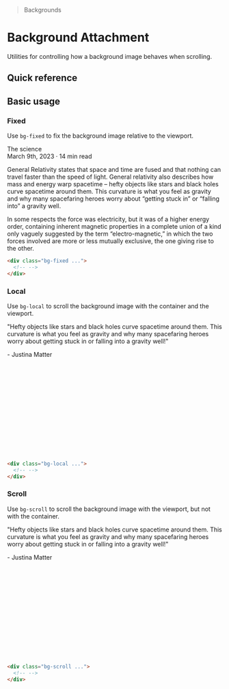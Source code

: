 > Backgrounds

# Background Attachment
Utilities for controlling how a background image behaves when scrolling.

## Quick reference

<qr-table />

## Basic usage
### Fixed
Use `bg-fixed` to fix the background image relative to the viewport.

<container>
<div class="position:relative">
  <div class="-my-32 mx-32 overflow-hidden" style="background-image:url('/50s-scientists.jpg'); background-position: center -280px;">
    <div class="h-[320] pd-shadow-lg overflow-y-scroll overscroll-contain">
      <div class="pd-bg-white/90 p-16 sm:p-24 mt-144">
        <div class="pd-text-black font-bold">The science</div>
        <div class="mt-1 pd-text-sm pd-text-slate-500">March 9th, 2023 · 14 min read</div>
        <p class="mt-16 pd-text-slate-500">General Relativity states that space and time are fused and that nothing can travel faster than the speed of light. General relativity also describes how mass and energy warp spacetime – hefty objects like stars and black holes curve spacetime around them. This curvature is what you feel as gravity and why many spacefaring heroes worry about “getting stuck in” or “falling into” a gravity well.</p>
        <p class="mt-16 pd-text-slate-500">In some respects the force was electricity, but it was of a higher energy order, containing inherent magnetic properties in a complete union of a kind only vaguely suggested by the term “electro-magnetic,” in which the two forces involved are more or less mutually exclusive, the one giving rise to the other.</p>
      </div>
    </div>
  </div>
  </div>
</container>

```html
<div class="bg-fixed ...">
  <!-- -->
</div>
```

### Local
Use `bg-local` to scroll the background image with the container and the viewport.

<container>
  <div class="-my-32 mx-32 overflow-hidden">
    <div class="h-[320] bg-local pd-shadow-lg overflow-y-scroll overscroll-contain" style="background-image:url('/50s-scientists.jpg'); background-position: center 0px;">
      <div class="px-40 py-16" style="margin-bottom:240px;">
        <div class="pd-bg-slate-800/50 p-16 rounded-8 text-center">
          <p class="mt-16 pd-text-white pd-text-xl font-bold">"Hefty objects like stars and black holes curve spacetime around them. This curvature is what you feel as gravity and why many spacefaring heroes worry about getting stuck in or falling into a gravity well!"</p>
          <p class="text-center pd-text-white">- Justina Matter</p>
        </div>
      </div>
    </div>
  </div>
</container>

```html
<div class="bg-local ...">
  <!-- -->
</div>
```

### Scroll
Use `bg-scroll` to scroll the background image with the viewport, but not with the container.

<container>
  <div class="-my-32 mx-32 overflow-hidden">
    <div class="h-[320] bg-scroll pd-shadow-lg overflow-y-scroll overscroll-contain" style="background-image:url('/50s-scientists.jpg'); background-position: center -200px;">
      <div class="px-40 py-16" style="margin-bottom:240px;">
        <div class=" pd-bg-slate-800/50 p-16 rounded-8 text-center">
          <p class="mt-16 pd-text-white pd-text-xl font-bold">"Hefty objects like stars and black holes curve spacetime around them. This curvature is what you feel as gravity and why many spacefaring heroes worry about getting stuck in or falling into a gravity well!"</p>
          <p class="text-center pd-text-white">- Justina Matter</p>
        </div>
      </div>
    </div>
  </div>
</container>

```html
<div class="bg-scroll ...">
  <!-- -->
</div>
```
